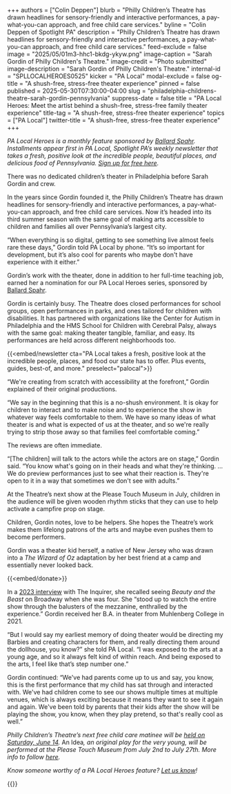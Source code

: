 +++
authors = ["Colin Deppen"]
blurb = "Philly Children’s Theatre has drawn headlines for sensory-friendly and interactive performances, a pay-what-you-can approach, and free child care services."
byline = "Colin Deppen of Spotlight PA"
description = "Philly Children’s Theatre has drawn headlines for sensory-friendly and interactive performances, a pay-what-you-can approach, and free child care services."
feed-exclude = false
image = "2025/05/01m3-hhc1-bkdg-ykyw.png"
image-caption = "Sarah Gordin of Philly Children's Theatre."
image-credit = "Photo submitted"
image-description = "Sarah Gordin of Philly Children's Theatre."
internal-id = "SPLLOCALHEROES0525"
kicker = "PA Local"
modal-exclude = false
og-title = "A shush-free, stress-free theater experience"
pinned = false
published = 2025-05-30T07:30:00-04:00
slug = "philadelphia-childrens-theatre-sarah-gordin-pennsylvania"
suppress-date = false
title = "PA Local Heroes: Meet the artist behind a shush-free, stress-free family theater experience"
title-tag = "A shush-free, stress-free theater experience"
topics = ["PA Local"]
twitter-title = "A shush-free, stress-free theater experience"
+++

<em>PA Local Heroes is a monthly feature sponsored by </em><a href="https://www.ballardspahr.com/?utm_source=ActiveCampaign&amp;utm_medium=email&amp;utm_content=Farm%20animals%20%20second-chance%20sanctuary&amp;utm_campaign=PA%20Local%2011%2008%2024"><em>Ballard Spahr</em></a><em>. Installments appear first in PA Local, Spotlight PA’s weekly newsletter that takes a fresh, positive look at the incredible people, beautiful places, and delicious food of Pennsylvania. </em><a href="https://www.spotlightpa.org/newsletters/"><em>Sign up for free here</em></a><em>.</em><strong></strong>

There was no dedicated children’s theater in Philadelphia before Sarah Gordin and crew.

In the years since Gordin founded it, the Philly Children’s Theatre has drawn headlines for sensory-friendly and interactive performances, a pay-what-you-can approach, and free child care services. Now it’s headed into its third summer season with the same goal of making arts accessible to children and families all over Pennsylvania’s largest city.

“When everything is so digital, getting to see something live almost feels rare these days,” Gordin told PA Local by phone. “It’s so important for development, but it’s also cool for parents who maybe don&#39;t have experience with it either.”

Gordin’s work with the theater, done in addition to her full-time teaching job, earned her a nomination for our PA Local Heroes series, sponsored by <a href="https://spotlightpa.bluelena.io/lt.php?x=3DZy~GE6InKcEpR7zN26hRKgAXMgut9wjug0YnnGJnSb65V--Uy.zeJy242ijdI~jNY4XXHI">Ballard Spahr</a>.

Gordin is certainly busy. The Theatre does closed performances for school groups, open performances in parks, and ones tailored for children with disabilities. It has partnered with organizations like the Center for Autism in Philadelphia and the HMS School for Children with Cerebral Palsy, always with the same goal: making theater tangible, familiar, and easy. Its performances are held across different neighborhoods too.

{{<embed/newsletter cta="PA Local takes a fresh, positive look at the incredible people, places, and food our state has to offer. Plus events, guides, best-of, and more." preselect="palocal">}}

“We&#39;re creating from scratch with accessibility at the forefront,” Gordin explained of their original productions.

“We say in the beginning that this is a no-shush environment. It is okay for children to interact and to make noise and to experience the show in whatever way feels comfortable to them. We have so many ideas of what theater is and what is expected of us at the theater, and so we&#39;re really trying to strip those away so that families feel comfortable coming.”

The reviews are often immediate.

“\[The children\] will talk to the actors while the actors are on stage,” Gordin said. “You know what&#39;s going on in their heads and what they&#39;re thinking. … We do preview performances just to see what their reaction is. They&#39;re open to it in a way that sometimes we don&#39;t see with adults.”

At the Theatre’s next show at the Please Touch Museum in July, children in the audience will be given wooden rhythm sticks that they can use to help activate a campfire prop on stage.

Children, Gordin notes, love to be helpers. She hopes the Theatre’s work makes them lifelong patrons of the arts and maybe even pushes them to become performers.

Gordin was a theater kid herself, a native of New Jersey who was drawn into a <em>The</em> <em>Wizard of Oz</em> adaptation by her best friend at a camp and essentially never looked back.

{{<embed/donate>}}

In a <a href="https://www.inquirer.com/arts/philly-theatre-childrens-theatre-arts-community-20230223.html">2023 interview</a> with The Inquirer, she recalled seeing <em>Beauty and the Beast</em> on Broadway when she was four. She “stood up to watch the entire show through the balusters of the mezzanine, enthralled by the experience.” Gordin received her B.A. in theater from Muhlenberg College in 2021.

“But I would say my earliest memory of doing theater would be directing my Barbies and creating characters for them, and really directing them around the dollhouse, you know?” she told PA Local. “I was exposed to the arts at a young age, and so it always felt kind of within reach. And being exposed to the arts, I feel like that’s step number one.”

Gordin continued: “We&#39;ve had parents come up to us and say, you know, this is the first performance that my child has sat through and interacted with. We&#39;ve had children come to see our shows multiple times at multiple venues, which is always exciting because it means they want to see it again and again. We&#39;ve been told by parents that their kids after the show will be playing the show, you know, when they play pretend, so that&#39;s really cool as well.”

<em>Philly Children’s Theatre’s next free child care matinee will be </em><a href="https://philadelphiatheatrecompany.org/carematinee/"><em>held on Saturday, June 14</em></a><em>. </em>An Idea<em>, an original play for the very young, will be performed at the Please Touch Museum from July 2nd to July 27th. More info to follow </em><a href="https://www.instagram.com/phillychildrenstheatre/"><em>here</em></a><em>.</em>

<em>Know someone worthy of a PA Local Heroes feature? </em><a href="mailto:newsletters@spotlightpa.org"><em>Let us know</em></a><em>!</em>

<div class="max-w-[320px] -my-8">
{{<picture src="2025/03/01kw-nyv5-h730-82j4.png" width-ratio="2232" height-ratio="322" description="Sponsored by Ballard Spahr LLP" caption="" credit="">}}
</div>

